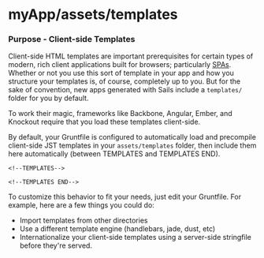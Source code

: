 # myApp/assets/templates
### Purpose - Client-side Templates

Client-side HTML templates are important prerequisites for certain types of modern, rich client applications built for browsers; particularly [SPAs](https://en.wikipedia.org/wiki/Single-page_application). Whether or not you use this sort of template in your app and how you structure your templates is, of course, completely up to you.  But for the sake of convention, new apps generated with Sails include a `templates/` folder for you by default.

To work their magic, frameworks like Backbone, Angular, Ember, and Knockout require
that you load these templates client-side.

By default, your Gruntfile is configured to automatically load and precompile
client-side JST templates in your `assets/templates` folder, then
include them here automatically (between TEMPLATES and TEMPLATES END).

    <!--TEMPLATES-->
        
    <!--TEMPLATES END-->

To customize this behavior to fit your needs, just edit your Gruntfile.
For example, here are a few things you could do:

- Import templates from other directories
- Use a different template engine (handlebars, jade, dust, etc) 
- Internationalize your client-side templates using a server-side stringfile before they're served.


<docmeta name="displayName" value="templates">


